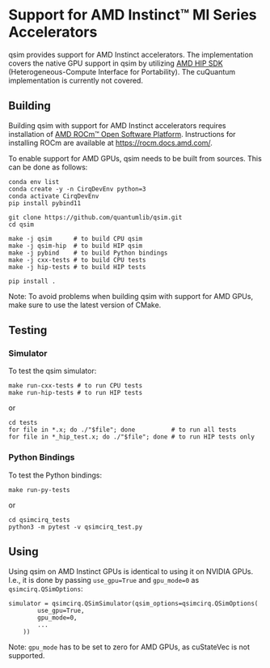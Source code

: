 # Support for AMD Instinct™ MI Series Accelerators

qsim provides support for AMD Instinct accelerators.
The implementation covers the native GPU support in qsim
by utilizing [AMD HIP SDK](https://rocm.docs.amd.com/projects/HIP)
(Heterogeneous-Compute Interface for Portability).
The cuQuantum implementation is currently not covered.

## Building

Building qsim with support for AMD Instinct accelerators requires installation of
[AMD ROCm™ Open Software Platform](https://www.amd.com/en/developer/resources/rocm-hub.html).
Instructions for installing ROCm are available at https://rocm.docs.amd.com/.

To enable support for AMD GPUs, qsim needs to be built from sources.
This can be done as follows:

```
conda env list
conda create -y -n CirqDevEnv python=3
conda activate CirqDevEnv
pip install pybind11

git clone https://github.com/quantumlib/qsim.git
cd qsim

make -j qsim      # to build CPU qsim
make -j qsim-hip  # to build HIP qsim
make -j pybind    # to build Python bindings
make -j cxx-tests # to build CPU tests
make -j hip-tests # to build HIP tests

pip install .
```

Note: To avoid problems when building qsim with support for AMD GPUs,
make sure to use the latest version of CMake.

## Testing

### Simulator

To test the qsim simulator:

```
make run-cxx-tests # to run CPU tests
make run-hip-tests # to run HIP tests
```

or

```
cd tests
for file in *.x; do ./"$file"; done          # to run all tests
for file in *_hip_test.x; do ./"$file"; done # to run HIP tests only
```

### Python Bindings

To test the Python bindings:

```
make run-py-tests
```

or

```
cd qsimcirq_tests
python3 -m pytest -v qsimcirq_test.py
```

## Using

Using qsim on AMD Instinct GPUs is identical to using it on NVIDIA GPUs.
I.e., it is done by passing `use_gpu=True` and `gpu_mode=0` as `qsimcirq.QSimOptions`:

```
simulator = qsimcirq.QSimSimulator(qsim_options=qsimcirq.QSimOptions(
        use_gpu=True,
        gpu_mode=0,
        ...
    ))
```

Note: `gpu_mode` has to be set to zero for AMD GPUs, as cuStateVec is not supported.
